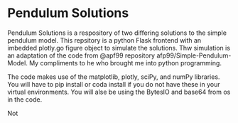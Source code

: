 # Pendulum Solutions

Pendulum Solutions is a respository of two differing solutions to the simple pendulum model.  This repsitory is a python Flask frontend with an imbedded plotly.go figure object to simulate the solutions.  Thw simulation is an adaptation of the code from @apf99 repository afp99/Simple-Pendulum-Model.  My compliments to he who brought me into python programming.

The code makes use of the matplotlib, plotly, sciPy, and numPy libraries.  You will have to pip install or coda install if you do not have these in your virtual environments. You will alse be using the BytesIO and base64 from os in the code. 

Not

